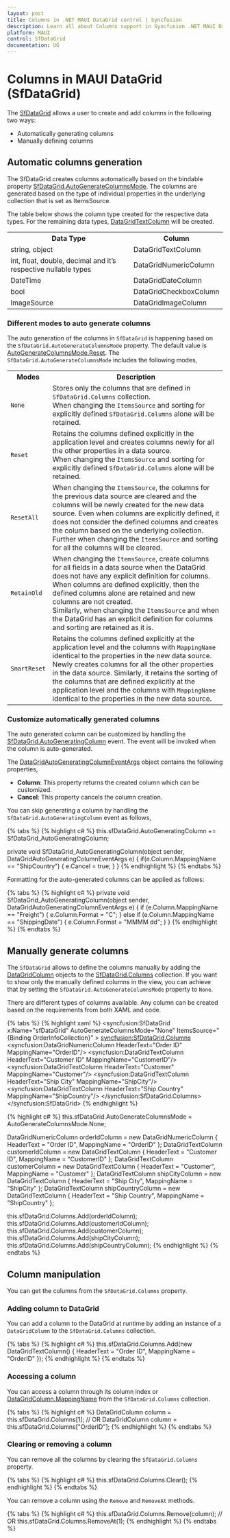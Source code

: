 ```yaml
---
layout: post
title: Columns in .NET MAUI DataGrid control | Syncfusion
description: Learn all about Columns support in Syncfusion .NET MAUI DataGrid (SfDataGrid) control, its elements, and more here.
platform: MAUI
control: SfDataGrid
documentation: UG
---
```


# Columns in MAUI DataGrid (SfDataGrid)

The [SfDataGrid](https://help.syncfusion.com/cr/maui/Syncfusion.Maui.DataGrid.SfDataGrid.html) allows a user to create and add columns in the following two ways:

* Automatically generating columns
* Manually defining columns

## Automatic columns generation

The SfDataGrid creates columns automatically based on the bindable property [SfDataGrid.AutoGenerateColumnsMode](https://help.syncfusion.com/cr/maui/Syncfusion.Maui.DataGrid.SfDataGrid.html#Syncfusion_Maui_DataGrid_SfDataGrid_AutoGenerateColumnsMode). The columns are generated based on the type of individual properties in the underlying collection that is set as ItemsSource.

The table below shows the column type created for the respective data types. For the remaining data types, [DataGridTextColumn](https://help.syncfusion.com/cr/maui/Syncfusion.Maui.DataGrid.DataGridTextColumn.html) will be created.

<table>
<tr>
<th> Data Type </th>
<th> Column </th>
</tr>
<tr>
<td> string, object </td>
<td> DataGridTextColumn </td>
</tr>
<tr>
<td> int, float, double, decimal and it’s respective nullable types </td>
<td> DataGridNumericColumn </td>
</tr>
<tr>
<td> DateTime </td>
<td> DataGridDateColumn </td>
</tr>
<tr>
<td> bool </td>
<td> DataGridCheckboxColumn </td>
</tr>
<tr>
<td> ImageSource </td>
<td> DataGridImageColumn </td>
</tr>
</table>

### Different modes to auto generate columns

The auto generation of the columns in `SfDataGrid` is happening based on the `SfDataGrid.AutoGenerateColumnsMode` property. The default value is [AutoGenerateColumnsMode.Reset](https://help.syncfusion.com/cr/maui/Syncfusion.Maui.DataGrid.AutoGenerateColumnsMode.html#Syncfusion_Maui_DataGrid_AutoGenerateColumnsMode_Reset).
The `SfDataGrid.AutoGenerateColumnsMode` includes the following modes,

<table>
<tr>
<th> Modes </th>
<th> Description </th>
</tr>
<tr>
<td> <code>None</code> </td>
<td> Stores only the columns that are defined in <code>SfDataGrid.Columns</code> collection.<br/> When changing the <code>ItemsSource</code> and sorting for explicitly defined <code>SfDataGrid.Columns</code> alone will be retained. </td>
</tr>
<tr>
<td> <code>Reset</code> </td>
<td> Retains the columns defined explicitly in the application level and creates columns newly for all the other properties in a data source.<br/> When changing the <code>ItemsSource</code> and sorting for explicitly defined <code>SfDataGrid.Columns</code> alone will be retained. </td>
</tr>
<tr>
<td> <code>ResetAll</code> </td>
<td> When changing the <code>ItemsSource</code>, the columns for the previous data source are cleared and the columns will be newly created for the new data source. Even when columns are explicitly defined, it does not consider the defined columns and creates the column based on the underlying collection.<br/> Further when changing the <code>ItemsSource</code> and sorting for all the columns will be cleared. </td>
</tr>
<tr>
<td> <code>RetainOld</code> </td>
<td> When changing the <code>ItemsSource</code>,  create columns for all fields in a data source when the DataGrid does not have any explicit definition for columns. When columns are defined explicitly, then the defined columns alone are retained and new columns are not created.<br/>Similarly, when changing the <code>ItemsSource</code> and when the DataGrid has an explicit definition for columns and sorting are retained as it is. </td>
</tr>
<tr>
<td> <code>SmartReset</code> </td>
<td> Retains the columns defined explicitly at the application level and the columns with <code>MappingName</code> identical to the properties in the new data source. Newly creates columns for all the other properties in the data source.
Similarly, it retains the sorting of the columns that are defined explicitly at the application level and the columns with <code>MappingName</code> identical to the properties in the new data source. </td>
</tr>
</table>

### Customize automatically generated columns

The auto generated column can be customized by handling the [SfDataGrid.AutoGeneratingColumn](https://help.syncfusion.com/cr/maui/Syncfusion.Maui.DataGrid.SfDataGrid.html#Syncfusion_Maui_DataGrid_SfDataGrid_AutoGeneratingColumn) event. The event will be invoked when the column is auto-generated.

The [DataGridAutoGeneratingColumnEventArgs](https://help.syncfusion.com/cr/maui/Syncfusion.Maui.DataGrid.DataGridAutoGeneratingColumnEventArgs.html) object contains the following properties,

* **Column**: This property returns the created column which can be customized.
* **Cancel**: This property cancels the column creation.

You can skip generating a column by handling the `SfDataGrid.AutoGeneratingColumn` event as follows,

{% tabs %}
{% highlight c# %}
this.sfDataGrid.AutoGeneratingColumn += SfDataGrid_AutoGeneratingColumn;

private void SfDataGrid_AutoGeneratingColumn(object sender, DataGridAutoGeneratingColumnEventArgs e)
{
	if(e.Column.MappingName == "ShipCountry")
	{
		e.Cancel = true;
	}
}
{% endhighlight %}
{% endtabs %}

Formatting for the auto-generated columns can be applied as follows:

{% tabs %}
{% highlight c# %}
private void SfDataGrid_AutoGeneratingColumn(object sender, DataGridAutoGeneratingColumnEventArgs e)
{
    if (e.Column.MappingName == "Freight")
    {
        e.Column.Format = "C";
    }
    else if (e.Column.MappingName == "ShippingDate")
    {
        e.Column.Format = "MMMM dd";
    }
}
{% endhighlight %}
{% endtabs %}

## Manually generate columns

The `SfDataGrid` allows to define the columns manually by adding the [DataGridColumn](https://help.syncfusion.com/cr/maui/Syncfusion.Maui.DataGrid.DataGridColumn.html) objects to the [SfDataGrid.Columns](https://help.syncfusion.com/cr/maui/Syncfusion.Maui.DataGrid.SfDataGrid.html#Syncfusion_Maui_DataGrid_SfDataGrid_Columns) collection. If you want to show only the manually defined columns in the view, you can achieve that by setting the `SfDataGrid.AutoGenerateColumnsMode` property to `None`.

There are different types of columns available. Any column can be created based on the requirements from both XAML and code.

{% tabs %}
{% highlight xaml %}
<syncfusion:SfDataGrid x:Name="sfDataGrid" AutoGenerateColumnsMode="None" ItemsSource="{Binding OrderInfoCollection}" >
    <syncfusion:SfDataGrid.Columns>
        <syncfusion:DataGridNumericColumn HeaderText="Order ID" MappingName="OrderID"/>
        <syncfusion:DataGridTextColumn  HeaderText="Customer ID" MappingName="CustomerID"/>
        <syncfusion:DataGridTextColumn  HeaderText="Customer" MappingName="Customer"/>
        <syncfusion:DataGridTextColumn  HeaderText="Ship City" MappingName="ShipCity"/>
        <syncfusion:DataGridTextColumn  HeaderText="Ship Country" MappingName="ShipCountry"/>
    </syncfusion:SfDataGrid.Columns>
</syncfusion:SfDataGrid>
{% endhighlight %}

{% highlight c# %}
this.sfDataGrid.AutoGenerateColumnsMode = AutoGenerateColumnsMode.None;

DataGridNumericColumn orderIdColumn = new DataGridNumericColumn { HeaderText = "Order ID", MappingName = "OrderID" };
DataGridTextColumn customerIdColumn = new DataGridTextColumn { HeaderText = "Customer ID", MappingName = "CustomerID" };
DataGridTextColumn customerColumn = new DataGridTextColumn { HeaderText = "Customer", MappingName = "Customer" };
DataGridTextColumn shipCityColumn = new DataGridTextColumn { HeaderText = "Ship City", MappingName = "ShipCity" };
DataGridTextColumn shipCountryColumn = new DataGridTextColumn { HeaderText = "Ship Country", MappingName = "ShipCountry" };

this.sfDataGrid.Columns.Add(orderIdColumn);
this.sfDataGrid.Columns.Add(customerIdColumn);
this.sfDataGrid.Columns.Add(customerColumn);
this.sfDataGrid.Columns.Add(shipCityColumn);
this.sfDataGrid.Columns.Add(shipCountryColumn);
{% endhighlight %}
{% endtabs %}

## Column manipulation

You can get the columns from the `SfDataGrid.Columns` property.

### Adding column to DataGrid

You can add a column to the DataGrid at runtime by adding an instance of a `DataGridColumn` to the `SfDataGrid.Columns` collection.

{% tabs %}
{% highlight c# %}
this.sfDataGrid.Columns.Add(new DataGridTextColumn() { HeaderText = "Order ID", MappingName = "OrderID" });
{% endhighlight %}
{% endtabs %}

### Accessing a column

You can access a column through its column index or [DataGridColumn.MappingName](https://help.syncfusion.com/cr/maui/Syncfusion.Maui.DataGrid.DataGridColumn.html#Syncfusion_Maui_DataGrid_DataGridColumn_MappingName) from the `SfDataGrid.Columns` collection.

{% tabs %}
{% highlight c# %}
DataGridColumn column = this.sfDataGrid.Columns[1];
// OR
DataGridColumn column = this.sfDataGrid.Columns["OrderID"];
{% endhighlight %}
{% endtabs %}

### Clearing or removing a column

You can remove all the columns by clearing the `SfDataGrid.Columns` property.

{% tabs %}
{% highlight c# %}
this.sfDataGrid.Columns.Clear();
{% endhighlight %}
{% endtabs %}

You can remove a column using the `Remove` and `RemoveAt` methods.

{% tabs %}
{% highlight c# %}
this.sfDataGrid.Columns.Remove(column);
// OR
this.sfDataGrid.Columns.RemoveAt(1);
{% endhighlight %}
{% endtabs %}
